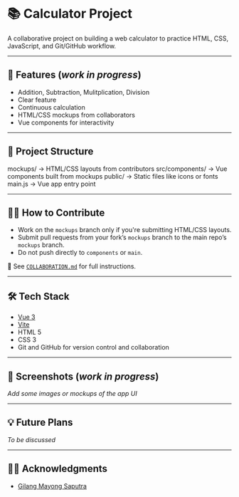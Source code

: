 # 📚 Calculator Project

A collaborative project on building a web calculator to practice HTML, CSS, JavaScript, and Git/GitHub workflow.

---

## 🚀 Features (_work in progress_)

- Addition, Subtraction, Mulitplication, Division
- Clear feature
- Continuous calculation
- HTML/CSS mockups from collaborators
- Vue components for interactivity

---

## 📂 Project Structure

mockups/ → HTML/CSS layouts from contributors
src/components/ → Vue components built from mockups
public/ → Static files like icons or fonts
main.js → Vue app entry point

---

## 👨‍💻 How to Contribute

- Work on the `mockups` branch only if you're submitting HTML/CSS layouts.
- Submit pull requests from your fork’s `mockups` branch to the main repo’s `mockups` branch.
- Do not push directly to `components` or `main`.

📖 See [`COLLABORATION.md`](./COLLABORATION.md) for full instructions.

---

## 🛠️ Tech Stack

- [Vue 3](https://vuejs.org/)
- [Vite](https://vitejs.dev/)
- HTML 5
- CSS 3
- Git and GitHub for version control and collaboration

---

## 📸 Screenshots (_work in progress_)

_Add some images or mockups of the app UI_

---

## 💡 Future Plans

_To be discussed_

---

## 🙋‍♂️ Acknowledgments

- [Gilang Mayong Saputra](https://discord.com/users/1386677324975570984)

